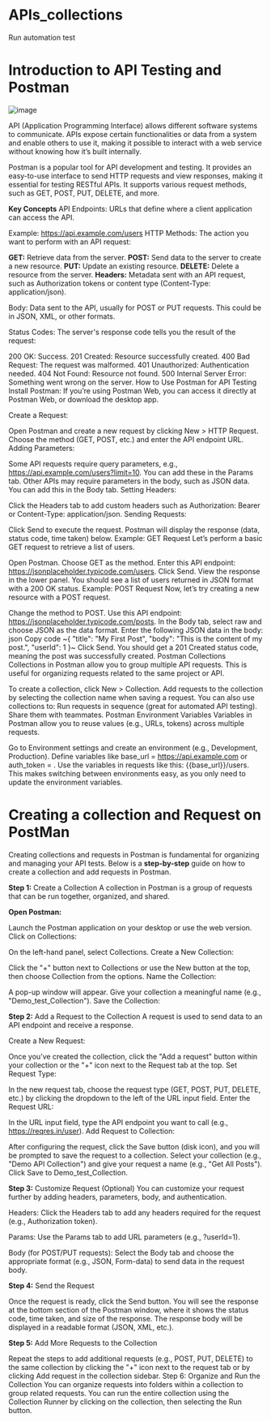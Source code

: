 # APIs_collections
Run automation test 


# Introduction to API Testing and Postman
![image](https://github.com/user-attachments/assets/d635632b-bd53-4338-abbc-4a2e6c72c90a)


API (Application Programming Interface) allows different software systems to communicate. APIs expose certain functionalities or data from a system and enable others to use it, making it possible to interact with a web service without knowing how it’s built internally.

Postman is a popular tool for API development and testing. It provides an easy-to-use interface to send HTTP requests and view responses, making it essential for testing RESTful APIs. It supports various request methods, such as GET, POST, PUT, DELETE, and more.

**Key Concepts**
API Endpoints: URLs that define where a client application can access the API.

Example: https://api.example.com/users
HTTP Methods: The action you want to perform with an API request:

**GET:** Retrieve data from the server.
**POST:** Send data to the server to create a new resource.
**PUT:** Update an existing resource.
**DELETE:** Delete a resource from the server.
**Headers:** Metadata sent with an API request, such as Authorization tokens or content type (Content-Type: application/json).

Body: Data sent to the API, usually for POST or PUT requests. This could be in JSON, XML, or other formats.

Status Codes: The server's response code tells you the result of the request:

200 OK: Success.
201 Created: Resource successfully created.
400 Bad Request: The request was malformed.
401 Unauthorized: Authentication needed.
404 Not Found: Resource not found.
500 Internal Server Error: Something went wrong on the server.
How to Use Postman for API Testing
Install Postman: If you’re using Postman Web, you can access it directly at Postman Web, or download the desktop app.

Create a Request:

Open Postman and create a new request by clicking New > HTTP Request.
Choose the method (GET, POST, etc.) and enter the API endpoint URL.
Adding Parameters:

Some API requests require query parameters, e.g., https://api.example.com/users?limit=10. You can add these in the Params tab.
Other APIs may require parameters in the body, such as JSON data. You can add this in the Body tab.
Setting Headers:

Click the Headers tab to add custom headers such as Authorization: Bearer <token> or Content-Type: application/json.
Sending Requests:

Click Send to execute the request. Postman will display the response (data, status code, time taken) below.
Example: GET Request
Let’s perform a basic GET request to retrieve a list of users.

Open Postman.
Choose GET as the method.
Enter this API endpoint: https://jsonplaceholder.typicode.com/users.
Click Send.
View the response in the lower panel. You should see a list of users returned in JSON format with a 200 OK status.
Example: POST Request
Now, let’s try creating a new resource with a POST request.

Change the method to POST.
Use this API endpoint: https://jsonplaceholder.typicode.com/posts.
In the Body tab, select raw and choose JSON as the data format.
Enter the following JSON data in the body:
json
Copy code
~{
    "title": "My First Post",
    "body": "This is the content of my post.",
    "userId": 1
}~
Click Send.
You should get a 201 Created status code, meaning the post was successfully created.
Postman Collections
Collections in Postman allow you to group multiple API requests. This is useful for organizing requests related to the same project or API.

To create a collection, click New > Collection.
Add requests to the collection by selecting the collection name when saving a request.
You can also use collections to:
Run requests in sequence (great for automated API testing).
Share them with teammates.
Postman Environment Variables
Variables in Postman allow you to reuse values (e.g., URLs, tokens) across multiple requests.

Go to Environment settings and create an environment (e.g., Development, Production).
Define variables like base_url = https://api.example.com or auth_token = <token>.
Use the variables in requests like this: {{base_url}}/users.
This makes switching between environments easy, as you only need to update the environment variables.


# Creating a collection and Request on PostMan

Creating collections and requests in Postman is fundamental for organizing and managing your API tests. Below is a **step-by-step** guide on how to create a collection and add requests in Postman.

**Step 1:** Create a Collection
A collection in Postman is a group of requests that can be run together, organized, and shared.

**Open Postman:**

Launch the Postman application on your desktop or use the web version.
Click on Collections:

On the left-hand panel, select Collections.
Create a New Collection:

Click the "+" button next to Collections or use the New button at the top, then choose Collection from the options.
Name the Collection:

A pop-up window will appear. Give your collection a meaningful name (e.g., "Demo_test_Collection").
Save the Collection:

**Step 2:** Add a Request to the Collection
A request is used to send data to an API endpoint and receive a response.

Create a New Request:

Once you’ve created the collection, click the "Add a request" button within your collection or the "+" icon next to the Request tab at the top.
Set Request Type:

In the new request tab, choose the request type (GET, POST, PUT, DELETE, etc.) by clicking the dropdown to the left of the URL input field.
Enter the Request URL:

In the URL input field, type the API endpoint you want to call (e.g., https://reqres.in/user).
Add Request to Collection:

After configuring the request, click the Save button (disk icon), and you will be prompted to save the request to a collection.
Select your collection (e.g., "Demo API Collection") and give your request a name (e.g., "Get All Posts").
Click Save to Demo_test_Collection.

**Step 3:** Customize Request (Optional)
You can customize your request further by adding headers, parameters, body, and authentication.

Headers: Click the Headers tab to add any headers required for the request (e.g., Authorization token).

Params: Use the Params tab to add URL parameters (e.g., ?userId=1).

Body (for POST/PUT requests): Select the Body tab and choose the appropriate format (e.g., JSON, Form-data) to send data in the request body.


**Step 4:** Send the Request

Once the request is ready, click the Send button.
You will see the response at the bottom section of the Postman window, where it shows the status code, time taken, and size of the response.
The response body will be displayed in a readable format (JSON, XML, etc.).


**Step 5:** Add More Requests to the Collection

Repeat the steps to add additional requests (e.g., POST, PUT, DELETE) to the same collection by clicking the "+" icon next to the request tab or by clicking Add request in the collection sidebar.
Step 6: Organize and Run the Collection
You can organize requests into folders within a collection to group related requests.
You can run the entire collection using the Collection Runner by clicking on the collection, then selecting the Run button.
